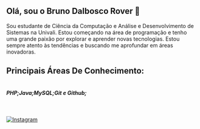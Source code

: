 ## Olá, sou o Bruno Dalbosco Rover 👋

Sou estudante de Ciência da Computação e Análise e Desenvolvimento de Sistemas na Univali. Estou começando na área de programação e tenho uma grande paixão por explorar e aprender novas tecnologias. Estou sempre atento às tendências e buscando me aprofundar em áreas inovadoras.

## Principais Áreas De Conhecimento:

<div style= "display: flex">
  <h5>PHP;</h5>
  <h5>Java;</h5>
  <h5>MySQL;</h5>
  <h5>Git e Github;</h5>
</div>

##
[![Instagram](https://img.shields.io/badge/Instagram-E4405F?style=for-the-badge&logo=instagram&logoColor=white)](https://www.instagram.com/rov3rbruno/)
